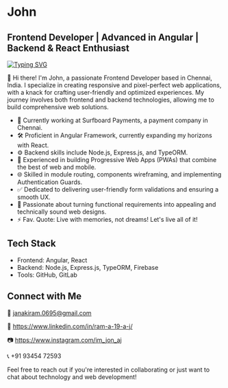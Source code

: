# John

## Frontend Developer | Advanced in Angular | Backend & React Enthusiast

[![Typing SVG](https://readme-typing-svg.herokuapp.com?font=Lexend&weight=800&size=32&duration=3000&pause=1000&vCenter=true&width=435&lines=Front+End+Developer;Website+Designer;React+Enthusiast;Backend+Enthusiast)](https://git.io/typing-svg)

👋 Hi there! I'm John, a passionate Frontend Developer based in Chennai, India. I specialize in creating responsive and pixel-perfect web applications, with a knack for crafting user-friendly and optimized experiences. My journey involves both frontend and backend technologies, allowing me to build comprehensive web solutions.

- 💼 Currently working at Surfboard Payments, a payment company in Chennai.
- 🛠️ Proficient in Angular Framework, currently expanding my horizons with React.
- ⚙️ Backend skills include Node.js, Express.js, and TypeORM.
- 🚀 Experienced in building Progressive Web Apps (PWAs) that combine the best of web and mobile.
- 🌐 Skilled in module routing, components wireframing, and implementing Authentication Guards.
- ✅ Dedicated to delivering user-friendly form validations and ensuring a smooth UX.
- 🎨 Passionate about turning functional requirements into appealing and technically sound web designs.
- ⚡ Fav. Quote: Live with memories, not dreams! Let's live all of it! 

## Tech Stack

- Frontend: Angular, React
- Backend: Node.js, Express.js, TypeORM, Firebase
- Tools: GitHub, GitLab

## Connect with Me

📧 janakiram.0695@gmail.com

🔗 https://www.linkedin.com/in/ram-a-19-a-j/

📷 https://www.instagram.com/im_jon_aj

📞 +91 93454 72593

Feel free to reach out if you're interested in collaborating or just want to chat about technology and web development!
